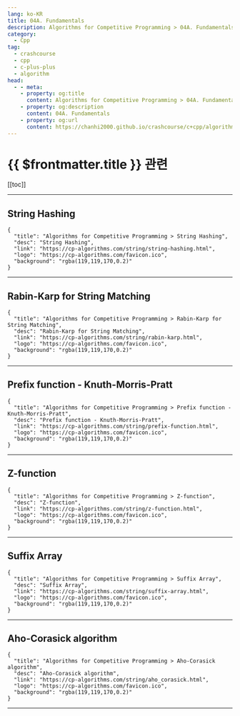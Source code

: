```yaml
---
lang: ko-KR
title: 04A. Fundamentals
description: Algorithms for Competitive Programming > 04A. Fundamentals
category:
  - Cpp
tag: 
  - crashcourse
  - cpp
  - c-plus-plus
  - algorithm
head:
  - - meta:
    - property: og:title
      content: Algorithms for Competitive Programming > 04A. Fundamentals
    - property: og:description
      content: 04A. Fundamentals
    - property: og:url
      content: https://chanhi2000.github.io/crashcourse/c+cpp/algorithms-for-competitive-programming/04-string-processing/04A.html
---
```


# {{ $frontmatter.title }} 관련

[[toc]]

---

## String Hashing

```component VPCard
{
  "title": "Algorithms for Competitive Programming > String Hashing",
  "desc": "String Hashing",
  "link": "https://cp-algorithms.com/string/string-hashing.html",
  "logo": "https://cp-algorithms.com/favicon.ico",
  "background": "rgba(119,119,170,0.2)"
}
```

---

## Rabin-Karp for String Matching

```component VPCard
{
  "title": "Algorithms for Competitive Programming > Rabin-Karp for String Matching",
  "desc": "Rabin-Karp for String Matching",
  "link": "https://cp-algorithms.com/string/rabin-karp.html",
  "logo": "https://cp-algorithms.com/favicon.ico",
  "background": "rgba(119,119,170,0.2)"
}
```

---

## Prefix function - Knuth-Morris-Pratt

```component VPCard
{
  "title": "Algorithms for Competitive Programming > Prefix function - Knuth-Morris-Pratt",
  "desc": "Prefix function - Knuth-Morris-Pratt",
  "link": "https://cp-algorithms.com/string/prefix-function.html",
  "logo": "https://cp-algorithms.com/favicon.ico",
  "background": "rgba(119,119,170,0.2)"
}
```

---

## Z-function

```component VPCard
{
  "title": "Algorithms for Competitive Programming > Z-function",
  "desc": "Z-function",
  "link": "https://cp-algorithms.com/string/z-function.html",
  "logo": "https://cp-algorithms.com/favicon.ico",
  "background": "rgba(119,119,170,0.2)"
}
```

---

## Suffix Array

```component VPCard
{
  "title": "Algorithms for Competitive Programming > Suffix Array",
  "desc": "Suffix Array",
  "link": "https://cp-algorithms.com/string/suffix-array.html",
  "logo": "https://cp-algorithms.com/favicon.ico",
  "background": "rgba(119,119,170,0.2)"
}
```

---

## Aho-Corasick algorithm

```component VPCard
{
  "title": "Algorithms for Competitive Programming > Aho-Corasick algorithm",
  "desc": "Aho-Corasick algorithm",
  "link": "https://cp-algorithms.com/string/aho_corasick.html",
  "logo": "https://cp-algorithms.com/favicon.ico",
  "background": "rgba(119,119,170,0.2)"
}
```

---

<TagLinks />